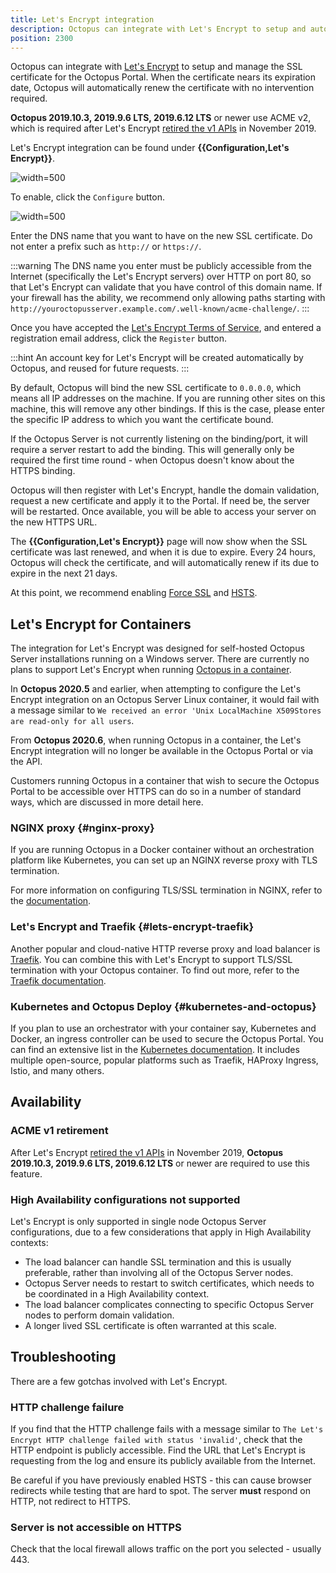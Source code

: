 ```yaml
---
title: Let's Encrypt integration
description: Octopus can integrate with Let's Encrypt to setup and automatically renew the Octopus Portal SSL certificate.
position: 2300
---
```


Octopus can integrate with [Let's Encrypt](https://g.octopushq.com/LetsEncryptOrg) to setup and manage the SSL certificate for the Octopus Portal. When the certificate nears its expiration date, Octopus will automatically renew the certificate with no intervention required.

**Octopus 2019.10.3, 2019.9.6 LTS, 2019.6.12 LTS** or newer use ACME v2, which is required after Let's Encrypt [retired the v1 APIs](https://community.letsencrypt.org/t/end-of-life-plan-for-acmev1/88430) in November 2019.

Let's Encrypt integration can be found under **{{Configuration,Let's Encrypt}}**.

![](images/letsencrypt.png "width=500")

To enable, click the `Configure` button.

![](images/letsencryptconfig.png "width=500")

Enter the DNS name that you want to have on the new SSL certificate. Do not enter a prefix such as `http://` or `https://`.

:::warning
The DNS name you enter must be publicly accessible from the Internet (specifically the Let's Encrypt servers) over HTTP on port 80, so that Let's Encrypt can validate that you have control of this domain name. If your firewall has the ability, we recommend only allowing paths starting with `http://youroctopusserver.example.com/.well-known/acme-challenge/`.
:::

Once you have accepted the [Let's Encrypt Terms of Service](https://g.octopushq.com/LetsEncryptTermsOfService), and entered a registration email address, click the `Register` button.

:::hint
An account key for Let's Encrypt will be created automatically by Octopus, and reused for future requests.
:::

By default, Octopus will bind the new SSL certificate to `0.0.0.0`, which means all IP addresses on the machine. If you are running other sites on this machine, this will remove any other bindings. If this is the case, please enter the specific IP address to which you want the certificate bound.

If the Octopus Server is not currently listening on the binding/port, it will require a server restart to add the binding. This will generally only be required the first time round - when Octopus doesn't know about the HTTPS binding.

Octopus will then register with Let's Encrypt, handle the domain validation, request a new certificate and apply it to the Portal. If need be, the server will be restarted. Once available, you will be able to access your server on the new HTTPS URL.

The **{{Configuration,Let's Encrypt}}** page will now show when the SSL certificate was last renewed, and when it is due to expire. Every 24 hours, Octopus will check the certificate, and will automatically renew if its due to expire in the next 21 days.

At this point, we recommend enabling [Force SSL](/docs/security/exposing-octopus/expose-the-octopus-web-portal-over-https.md#ForcingHTTPS) and [HSTS](/docs/security/exposing-octopus/expose-the-octopus-web-portal-over-https.md#HSTS).

## Let's Encrypt for Containers
The integration for Let's Encrypt was designed for self-hosted Octopus Server installations running on a Windows server. There are currently no plans to support Let's Encrypt when running [Octopus in a container](docs/installation/octopus-in-container/index.md).

In **Octopus 2020.5** and earlier, when attempting to configure the Let's Encrypt integration on an Octopus Server Linux container, it would fail with a message similar to `We received an error 'Unix LocalMachine X509Stores are read-only for all users`.

From **Octopus 2020.6**, when running Octopus in a container, the Let's Encrypt integration will no longer be available in the Octopus Portal or via the API. 

Customers running Octopus in a container that wish to secure the Octopus Portal to be accessible over HTTPS can do so in a number of standard ways, which are discussed in more detail here.

### NGINX proxy {#nginx-proxy}
If you are running Octopus in a Docker container without an orchestration platform like Kubernetes, you can set up an NGINX reverse proxy with TLS termination.

For more information on configuring TLS/SSL termination in NGINX, refer to the [documentation](https://docs.nginx.com/nginx/admin-guide/security-controls/terminating-ssl-http/).

### Let's Encrypt and Traefik {#lets-encrypt-traefik}
Another popular and cloud-native HTTP reverse proxy and load balancer is [Traefik](https://traefik.io/traefik/). You can combine this with Let's Encrypt to support TLS/SSL termination with your Octopus container. To find out more, refer to  the [Traefik documentation](https://doc.traefik.io/traefik/v1.7/user-guide/docker-and-lets-encrypt/).

### Kubernetes and Octopus Deploy {#kubernetes-and-octopus}
If you plan to use an orchestrator with your container say, Kubernetes and Docker, an ingress controller can be used to secure the Octopus Portal. You can find an extensive list in the  [Kubernetes documentation](https://kubernetes.io/docs/concepts/services-networking/ingress-controllers/). It includes multiple open-source, popular platforms such as Traefik, HAProxy Ingress, Istio, and many others.


## Availability

### ACME v1 retirement

After Let's Encrypt [retired the v1 APIs](https://community.letsencrypt.org/t/end-of-life-plan-for-acmev1/88430) in November 2019, **Octopus 2019.10.3, 2019.9.6 LTS, 2019.6.12 LTS** or newer are required to use this feature.

### High Availability configurations not supported

Let's Encrypt is only supported in single node Octopus Server configurations, due to a few considerations that apply in High Availability contexts:

- The load balancer can handle SSL termination and this is usually preferable, rather than involving all of the Octopus Server nodes.
- Octopus Server needs to restart to switch certificates, which needs to be coordinated in a High Availability context.
- The load balancer complicates connecting to specific Octopus Server nodes to perform domain validation.
- A longer lived SSL certificate is often warranted at this scale.

## Troubleshooting

There are a few gotchas involved with Let's Encrypt.

### HTTP challenge failure

If you find that the HTTP challenge fails with a message similar to `The Let's Encrypt HTTP challenge failed with status 'invalid'`, check that the HTTP endpoint is publicly accessible. Find the URL that Let's Encrypt is requesting from the log and ensure its publicly available from the Internet.

Be careful if you have previously enabled HSTS - this can cause browser redirects while testing that are hard to spot. The server **must** respond on HTTP, not redirect to HTTPS.

### Server is not accessible on HTTPS

Check that the local firewall allows traffic on the port you selected - usually 443.

